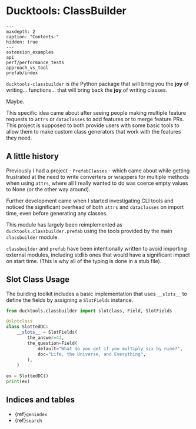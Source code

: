 # Ducktools: ClassBuilder #

```{toctree}
---
maxdepth: 2
caption: "Contents:"
hidden: true
---
extension_examples
api
perf/performance_tests
approach_vs_tool
prefab/index
```

`ducktools-classbuilder` is *the* Python package that will bring you the **joy**
of writing... functions... that will bring back the **joy** of writing classes.

Maybe.

This specific idea came about after seeing people making multiple feature requests
to `attrs` or `dataclasses` to add features or to merge feature PRs. This project
is supposed to both provide users with some basic tools to allow them to make 
custom class generators that work with the features they need.

## A little history ##

Previously I had a project - `PrefabClasses` - which came about while getting
frustrated at the need to write converters or wrappers for multiple methods when
using `attrs`, where all I really wanted to do was coerce empty values to None 
(or the other way around).

Further development came when I started investigating CLI tools and noticed the
significant overhead of both `attrs` and `dataclasses` on import time, even before
generating any classes.

This module has largely been reimplemented as `ducktools.classbuilder.prefab` using
the tools provided by the main `classbuilder` module.

`classbuilder` and `prefab` have been intentionally written to avoid importing external
modules, including stdlib ones that would have a significant impact on start time.
(This is why all of the typing is done in a stub file).

## Slot Class Usage ##

The building toolkit includes a basic implementation that uses
`__slots__` to define the fields by assigning a `SlotFields` instance.

```python
from ducktools.classbuilder import slotclass, Field, SlotFields

@slotclass
class SlottedDC:
    __slots__ = SlotFields(
        the_answer=42,
        the_question=Field(
            default="What do you get if you multiply six by nine?",
            doc="Life, the Universe, and Everything",
        ),
    )
    
ex = SlottedDC()
print(ex)
```

## Indices and tables ##

* {ref}`genindex`
* {ref}`search`
